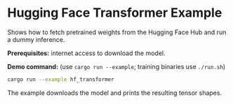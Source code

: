 # Hugging Face Transformer Example

Shows how to fetch pretrained weights from the Hugging Face Hub and run a
dummy inference.

**Prerequisites:** internet access to download the model.

**Demo command:** (use `cargo run --example`; training binaries use `./run.sh`)

```bash
cargo run --example hf_transformer
```

The example downloads the model and prints the resulting tensor shapes.
